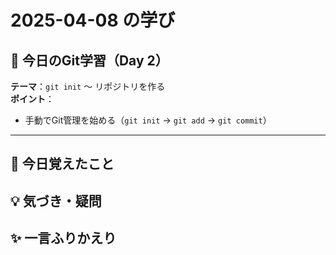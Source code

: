 # 2025-04-08 の学び

## 📘 今日のGit学習（Day 2）

**テーマ**：`git init` 〜 リポジトリを作る  
**ポイント**：  
- 手動でGit管理を始める（`git init` → `git add` → `git commit`）

---

## 🧠 今日覚えたこと

## 💡 気づき・疑問

## ✨ 一言ふりかえり
